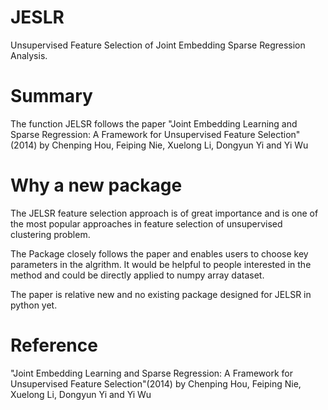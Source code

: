 # JESLR
Unsupervised Feature Selection of Joint Embedding Sparse Regression Analysis.
# Summary
The function JELSR follows the paper "Joint Embedding Learning and Sparse Regression: A Framework for Unsupervised Feature Selection"(2014) by  Chenping Hou, Feiping Nie, Xuelong Li, Dongyun Yi and Yi Wu

# Why a new package
The JELSR feature selection approach is of great importance and is one of the most popular approaches in feature selection of unsupervised clustering problem.

The Package closely follows the paper and enables users to choose key parameters in the algrithm. It would be helpful to people interested in the method and could be directly applied to numpy array dataset.

The paper is relative new and no existing package designed for JELSR in python yet.

# Reference
"Joint Embedding Learning and Sparse Regression: A Framework for Unsupervised Feature Selection"(2014) by  Chenping Hou, Feiping Nie, Xuelong Li, Dongyun Yi and Yi Wu


